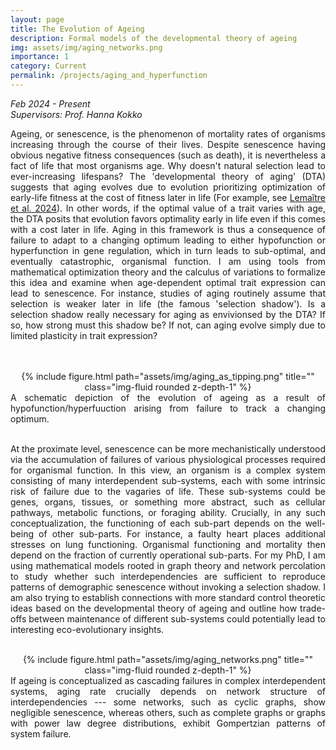 ```yaml
---
layout: page
title: The Evolution of Ageing
description: Formal models of the developmental theory of ageing
img: assets/img/aging_networks.png
importance: 1
category: Current
permalink: /projects/aging_and_hyperfunction
---
```


<i> Feb 2024 - Present <br>
Supervisors: Prof. Hanna Kokko</i>

<div style="text-align: justify">

Ageing, or senescence, is the phenomenon of mortality rates of organisms increasing through the course of their lives. Despite senescence having obvious negative fitness consequences (such as death), it is nevertheless a fact of life that most organisms age. Why doesn't natural selection lead to ever-increasing lifespans?  The 'developmental theory of aging' (DTA) suggests that aging evolves due to evolution prioritizing optimization of early-life fitness at the cost of fitness later in life (For example, see <a href="https://journals.plos.org/plosbiology/article?id=10.1371/journal.pbio.3002513">Lemaître et al. 2024</a>). In other words, if the optimal value of a trait varies with age, the DTA posits that evolution favors optimality early in life even if this comes with a cost later in life. Aging in this framework is thus a consequence of failure to adapt to a changing optimum leading to either hypofunction or hyperfunction in gene regulation, which in turn leads to sub-optimal, and eventually catastrophic, organismal function. I am using tools from mathematical optimization theory and the calculus of variations to formalize this idea and examine when age-dependent optimal trait expression can lead to senescence. For instance, studies of aging routinely assume that selection is weaker later in life (the famous 'selection shadow'). Is a selection shadow really necessary for aging as envivionsed by the DTA? If so, how strong must this shadow be? If not, can aging evolve simply due to limited plasticity in trait expression?

<br>
<br>
<div class="row" style="text-align: center">
    <div class="col-sm mt-3 mt-md-0">
        {% include figure.html path="assets/img/aging_as_tipping.png" title="" class="img-fluid rounded z-depth-1" %}
    </div>
</div>
<div class="caption">
A schematic depiction of the evolution of ageing as a result of hypofunction/hyperfuuction arising from failure to track a changing optimum.
</div>
<br>

At the proximate level, senescence can be more mechanistically understood via the accumulation of failures of various physiological processes required for organismal function. In this view, an organism is a complex system consisting of many interdependent sub-systems, each with some intrinsic risk of failure due to the vagaries of life. These sub-systems could be genes, organs, tissues, or something more abstract, such as cellular pathways, metabolic functions, or foraging ability. Crucially, in any such conceptualization, the functioning of each sub-part depends on the well-being of other sub-parts. For instance, a faulty heart places additional stresses on lung functioning. Organismal functioning and mortality then depend on the fraction of currently operational sub-parts. For my PhD, I am using mathematical models rooted in graph theory and network percolation to study whether such interdependencies are sufficient to reproduce patterns of demographic senescence without invoking a selection shadow. I am also trying to establish connections with more standard control theoretic ideas based on the developmental theory of ageing and outline how trade-offs between maintenance of different sub-systems could potentially lead to interesting eco-evolutionary insights.

<br>
<div class="row" style="text-align: center">
    <div class="col-sm mt-3 mt-md-0">
        {% include figure.html path="assets/img/aging_networks.png" title="" class="img-fluid rounded z-depth-1" %}
    </div>
</div>
<div class="caption">
If ageing is conceptualized as cascading failures in complex interdependent systems, aging rate crucially depends on network structure of interdependencies --- some networks, such as cyclic graphs, show negligible senescence, whereas others, such as complete graphs or graphs with power law degree distributions, exhibit Gompertzian patterns of system failure.
</div>
<br>

</div>
